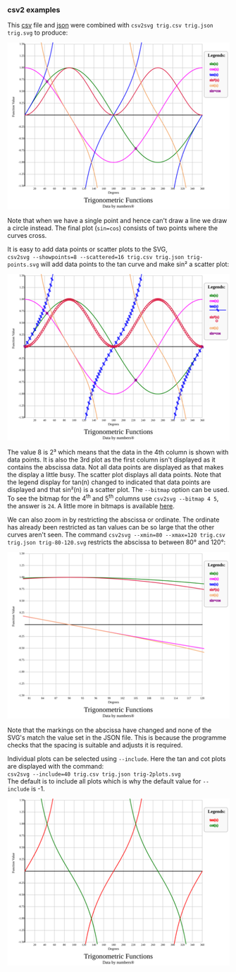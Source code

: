### csv2 examples

This [csv](../data/trig.csv) file and [json](trig.json) were combined with `csv2svg trig.csv trig.json trig.svg` to produce:

![trig function values](trig.svg)

Note that when we have a single point and hence can't draw a line we draw a circle instead. The final plot (`sin=cos`)
consists of two points where the curves cross.

It is easy to add data points or scatter plots to the SVG,<br/>
`csv2svg --showpoints=8 --scattered=16 trig.csv trig.json trig-points.svg` will add data points to the tan 
curve and make sin² a scatter plot:

![trig function values](trig-points.svg)

The value 8 is 2³ which means that the data in the 4th column is shown with data points. It is also the 3rd plot as the first column 
isn't displayed as it contains the abscissa data. Not all data points are displayed as that makes the display a little busy. 
The scatter plot displays all data points. Note that the legend display for tan(n) changed to indicated that data points are displayed and that sin²(n) is a scatter plot. The `--bitmap` option can be used. To see the bitmap for the 4<sup>th</sup> and
5<sup>th</sup> columns use `csv2svg --bitmap 4 5`, the answer is `24`. A little more in bitmaps is available
[here](../json.md#fn5).

We can also zoom in by restricting the abscissa or ordinate. The ordinate has already been restricted as tan values can be so 
large that the other curves aren't seen. The command 
`csv2svg --xmin=80 --xmax=120 trig.csv trig.json trig-80-120.svg` restricts the abscissa to between 80° and 120°:

![trig function values](trig-80-120.svg)

Note that the markings on the abscissa have changed and none of the SVG's match the value set in the JSON file.
This is because the programme checks that the spacing is suitable and adjusts it is required.

Individual plots can be selected using `--include`.
Here the tan and cot plots are displayed with the command:<br/>
`csv2svg --include=40 trig.csv trig.json trig-2plots.svg`<br/>
The default is to include all plots which is why the default value for `--include` is -1.

![trig function values](trig-2plots.svg)

